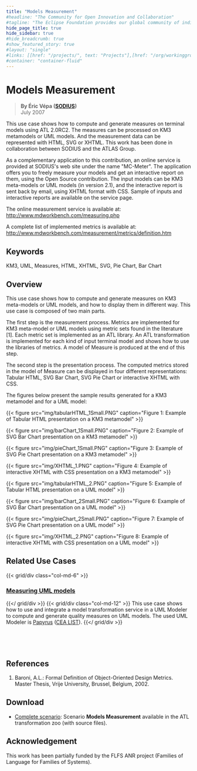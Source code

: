 ```yaml
---
title: "Models Measurement"
#headline: "The Community for Open Innovation and Collaboration"
#tagline: "The Eclipse Foundation provides our global community of individuals and organizations with a mature, scalable, and business-friendly environment for open source software collaboration and innovation."
hide_page_title: true
hide_sidebar: true
#hide_breadcrumb: true
#show_featured_story: true
#layout: "single"
#links: [[href: "/projects/", text: "Projects"],[href: "/org/workinggroups/", text: "Working Group"],[href: "/membership/", text: "Members"],[href: "/org/value", text: "Business Value"]]
#container: "container-fluid"
---
```


# Models Measurement

> **By Éric Vépa ([SODIUS](https://www.sodius.com/))** \
> July 2007

This use case shows how to compute and generate measures on terminal models using ATL 2.0RC2. The measures can be processed on KM3 metamodels or UML models. And the measurement data can be represented with HTML, SVG or XHTML. This work has been done in collaboration between SODIUS and the ATLAS Group.

As a complementary application to this contribution, an online service is provided at SODIUS's web site under the name "MC-Meter". The application offers you to freely measure your models and get an interactive report on them, using the Open Source contribution. The input models can be KM3 meta-models or UML models (in version 2.1), and the interactive report is sent back by email, using XHTML format with CSS. Sample of inputs and interactive reports are available on the service page.

The online measurement service is available at: http://www.mdworkbench.com/measuring.php

A complete list of implemented metrics is available at: http://www.mdworkbench.com/measurement/metrics/definition.htm

## Keywords

KM3, UML, Measures, HTML, XHTML, SVG, Pie Chart, Bar Chart

## Overview

This use case shows how to compute and generate measures on KM3 meta-models or UML models, and how to display them in different way. This use case is composed of two main parts.

The first step is the measurement process. Metrics are implemented for KM3 meta-model or UML models using metric sets found in the literature [1]. Each metric set is implemented as an ATL library. An ATL transformation is implemented for each kind of input terminal model and shows how to use the libraries of metrics. A model of Measure is produced at the end of this step.

The second step is the presentation process. The computed metrics stored in the model of Measure can be displayed in four different representations: Tabular HTML, SVG Bar Chart, SVG Pie Chart or interactive XHTML with CSS.

The figures below present the sample results generated for a KM3 metamodel and for a UML model:

{{< figure src="img/tabularHTML_1Small.PNG" caption="Figure 1: Example of Tabular HTML presentation on a KM3 metamodel" >}}

{{< figure src="img/barChart_1Small.PNG" caption="Figure 2: Example of SVG Bar Chart presentation on a KM3 metamodel" >}}

{{< figure src="img/pieChart_1Small.PNG" caption="Figure 3: Example of SVG Pie Chart presentation on a KM3 metamodel" >}}

{{< figure src="img/XHTML_1.PNG" caption="Figure 4: Example of interactive XHTML with CSS presentation on a KM3 metamodel" >}}

{{< figure src="img/tabularHTML_2.PNG" caption="Figure 5: Example of Tabular HTML presentation on a UML model" >}}

{{< figure src="img/barChart_2Small.PNG" caption="Figure 6: Example of SVG Bar Chart presentation on a UML model" >}}

{{< figure src="img/pieChart_2Small.PNG" caption="Figure 7: Example of SVG Pie Chart presentation on a UML model" >}}

{{< figure src="img/XHTML_2.PNG" caption="Figure 8: Example of interactive XHTML with CSS presentation on a UML model" >}}

## Related Use Cases

{{< grid/div class="col-md-6" >}}
### [Measuring UML models](measuring_uml_models/)
{{</ grid/div >}}
{{< grid/div class="col-md-12" >}}
This use case shows how to use and integrate a model transformation service in a UML Modeler to compute and generate quality measures on UML models. The used UML Modeler is [Papyrus](https://eclipse.dev/papyrus/) ([CEA LIST](https://list.cea.fr/)).
{{</ grid/div >}}

&nbsp;

&nbsp;

## References

  1. Baroni, A.L.: Formal Definition of Object-Oriented Design Metrics. Master Thesis, Vrije University, Brussel, Belgium, 2002.

##  Download

  * [Complete scenario](../../atltransformations/#ModelMeasurement): Scenario **Models Measurement** available in the ATL transformation zoo (with source files).

## Acknowledgement

This work has been partially funded by the FLFS ANR project (Families of Language for Families of Systems).
